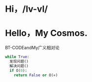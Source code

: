 # Hi，/__lv-vl__/
# Hello，My Cosmos.
BT-CODEandMy广义相对论
```python
while True:
  发现问题()
  解决问题()
  if O(0):
    return False or O(∝)
```